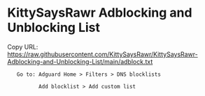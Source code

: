 # KittySaysRawr Adblocking and Unblocking List

Copy URL: https://raw.githubusercontent.com/KittySaysRawr/KittySaysRawr-Adblocking-and-Unblocking-List/main/adblock.txt

       Go to: Adguard Home > Filters > DNS blocklists 

              Add blocklist > Add custom list

